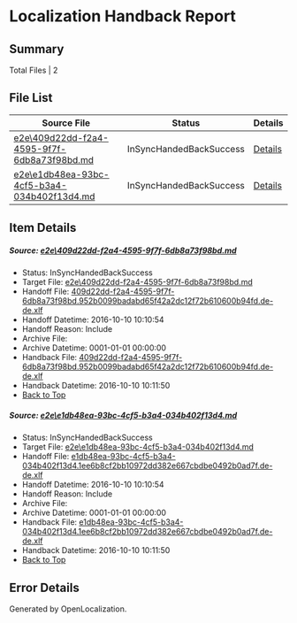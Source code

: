 # <a name='report-top'></a> Localization Handback Report

## Summary
 Total Files | 2

## File List
 Source File | Status | Details 
 ----------- | ------ | ------- 
 [e2e\409d22dd-f2a4-4595-9f7f-6db8a73f98bd.md](https://github.com/OpenLocalizationTestOrg/ol-test0/blob/9c9ca23dfbb3def4975df7089c56198826414625/e2e/409d22dd-f2a4-4595-9f7f-6db8a73f98bd.md) | InSyncHandedBackSuccess | [Details](#96fa1998bb3ab4ad48ca44f7804b7be1bd080ba41)
 [e2e\e1db48ea-93bc-4cf5-b3a4-034b402f13d4.md](https://github.com/OpenLocalizationTestOrg/ol-test0/blob/9c9ca23dfbb3def4975df7089c56198826414625/e2e/e1db48ea-93bc-4cf5-b3a4-034b402f13d4.md) | InSyncHandedBackSuccess | [Details](#4892af986503bf50f776b88da44e167b4f08a18a2)

## Item Details
##### <a name='96fa1998bb3ab4ad48ca44f7804b7be1bd080ba41'></a> Source: [e2e\409d22dd-f2a4-4595-9f7f-6db8a73f98bd.md](https://github.com/OpenLocalizationTestOrg/ol-test0/blob/9c9ca23dfbb3def4975df7089c56198826414625/e2e/409d22dd-f2a4-4595-9f7f-6db8a73f98bd.md)
* Status: InSyncHandedBackSuccess
* Target File: [e2e\409d22dd-f2a4-4595-9f7f-6db8a73f98bd.md](https://github.com/OpenLocalizationTestOrg/ol-test0-dede/blob/5c1722669f50066ff256583bbc48f894abbaa655/e2e/409d22dd-f2a4-4595-9f7f-6db8a73f98bd.md)
* Handoff File: [409d22dd-f2a4-4595-9f7f-6db8a73f98bd.952b0099badabd65f42a2dc12f72b610600b94fd.de-de.xlf](https://github.com/OpenLocalizationTestOrg/ol-test0-handoff/blob/83c5954ee18752968398cd987a26666f3736f78f/ol-handoff/OpenLocalizationTestOrg/ol-test0-dede/qimu/ht/409d22dd-f2a4-4595-9f7f-6db8a73f98bd.952b0099badabd65f42a2dc12f72b610600b94fd.de-de.xlf)
* Handoff Datetime: 2016-10-10 10:10:54
* Handoff Reason: Include
* Archive File: 
* Archive Datetime: 0001-01-01 00:00:00
* Handback File: [409d22dd-f2a4-4595-9f7f-6db8a73f98bd.952b0099badabd65f42a2dc12f72b610600b94fd.de-de.xlf](https://github.com/OpenLocalizationTestOrg/ol-test0-handback/blob/08efd4f6bc58b2a7229864ead2a2bf5d2ee4ebf4/ol-handback/OpenLocalizationTestOrg/ol-test0-dede/qimu/ht/409d22dd-f2a4-4595-9f7f-6db8a73f98bd.952b0099badabd65f42a2dc12f72b610600b94fd.de-de.xlf)
* Handback Datetime: 2016-10-10 10:11:50
* [Back to Top](#report-top)

##### <a name='4892af986503bf50f776b88da44e167b4f08a18a2'></a> Source: [e2e\e1db48ea-93bc-4cf5-b3a4-034b402f13d4.md](https://github.com/OpenLocalizationTestOrg/ol-test0/blob/9c9ca23dfbb3def4975df7089c56198826414625/e2e/e1db48ea-93bc-4cf5-b3a4-034b402f13d4.md)
* Status: InSyncHandedBackSuccess
* Target File: [e2e\e1db48ea-93bc-4cf5-b3a4-034b402f13d4.md](https://github.com/OpenLocalizationTestOrg/ol-test0-dede/blob/5c1722669f50066ff256583bbc48f894abbaa655/e2e/e1db48ea-93bc-4cf5-b3a4-034b402f13d4.md)
* Handoff File: [e1db48ea-93bc-4cf5-b3a4-034b402f13d4.1ee6b8cf2bb10972dd382e667cbdbe0492b0ad7f.de-de.xlf](https://github.com/OpenLocalizationTestOrg/ol-test0-handoff/blob/83c5954ee18752968398cd987a26666f3736f78f/ol-handoff/OpenLocalizationTestOrg/ol-test0-dede/qimu/ht/e1db48ea-93bc-4cf5-b3a4-034b402f13d4.1ee6b8cf2bb10972dd382e667cbdbe0492b0ad7f.de-de.xlf)
* Handoff Datetime: 2016-10-10 10:10:54
* Handoff Reason: Include
* Archive File: 
* Archive Datetime: 0001-01-01 00:00:00
* Handback File: [e1db48ea-93bc-4cf5-b3a4-034b402f13d4.1ee6b8cf2bb10972dd382e667cbdbe0492b0ad7f.de-de.xlf](https://github.com/OpenLocalizationTestOrg/ol-test0-handback/blob/08efd4f6bc58b2a7229864ead2a2bf5d2ee4ebf4/ol-handback/OpenLocalizationTestOrg/ol-test0-dede/qimu/ht/e1db48ea-93bc-4cf5-b3a4-034b402f13d4.1ee6b8cf2bb10972dd382e667cbdbe0492b0ad7f.de-de.xlf)
* Handback Datetime: 2016-10-10 10:11:50
* [Back to Top](#report-top)


## Error Details

Generated by OpenLocalization.
